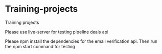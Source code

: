 # Training-projects
Training projects

Please use live-server for testing pipeline deals api

Please npm install the dependencies for the email verification api. Then run the npm start command for testing
